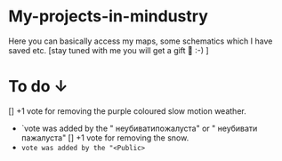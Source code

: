 # My-projects-in-mindustry
Here you can basically access my maps, some schematics which I have saved etc. [stay tuned with me you will get a gift 🎁 :-) ]

# To do ↓
[] +1 vote for removing the purple coloured slow motion weather. 
  - `vote was added by the "<Public> неубиватипoжалуста" or "<Public> неубивати пaжалуста"
[] +1 vote for removing the snow.
  - `vote was added by the "<Public> `
